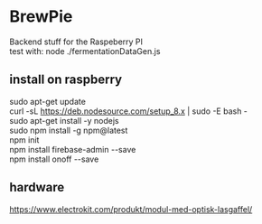 # BrewPie

Backend stuff for the Raspeberry PI  
test with: node ./fermentationDataGen.js  

## install on raspberry

sudo apt-get update  
curl -sL https://deb.nodesource.com/setup_8.x | sudo -E bash -  
sudo apt-get install -y nodejs  
sudo npm install -g npm@latest  
npm init  
npm install firebase-admin --save  
npm install onoff --save  

## hardware

https://www.electrokit.com/produkt/modul-med-optisk-lasgaffel/  
